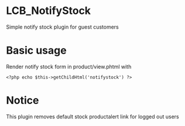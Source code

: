 # LCB_NotifyStock

Simple notify stock plugin for guest customers

# Basic usage

Render notify stock form in product/view.phtml with

```<?php echo $this->getChildHtml('notifystock') ?>```

# Notice

This plugin removes default stock productalert link for logged out users
